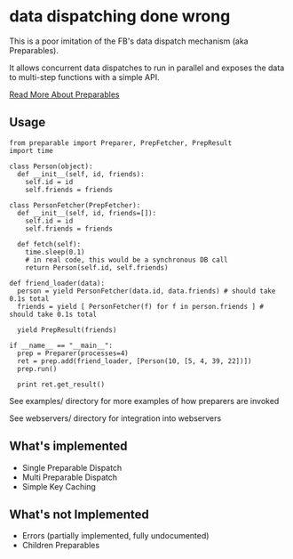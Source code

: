 # data dispatching done wrong

This is a poor imitation of the FB's data dispatch mechanism (aka Preparables).

It allows concurrent data dispatches to run in parallel and exposes the data to
multi-step functions with a simple API.

[ Read More About Preparables ](http://www.quora.com/Facebook-Infrastructure/What-are-preparables-and-how-are-they-implemented )


## Usage


    from preparable import Preparer, PrepFetcher, PrepResult
    import time

    class Person(object):
      def __init__(self, id, friends):
        self.id = id
        self.friends = friends

    class PersonFetcher(PrepFetcher):
      def __init__(self, id, friends=[]):
        self.id = id
        self.friends = friends

      def fetch(self):
        time.sleep(0.1)
        # in real code, this would be a synchronous DB call
        return Person(self.id, self.friends)

    def friend_loader(data):
      person = yield PersonFetcher(data.id, data.friends) # should take 0.1s total
      friends = yield [ PersonFetcher(f) for f in person.friends ] # should take 0.1s total

      yield PrepResult(friends)

    if __name__ == "__main__":
      prep = Preparer(processes=4)
      ret = prep.add(friend_loader, [Person(10, [5, 4, 39, 22])])
      prep.run()

      print ret.get_result()


See examples/ directory for more examples of how preparers are invoked

See webservers/ directory for integration into webservers

## What's implemented

* Single Preparable Dispatch
* Multi Preparable Dispatch
* Simple Key Caching

## What's not Implemented

* Errors (partially implemented, fully undocumented)
* Children Preparables
